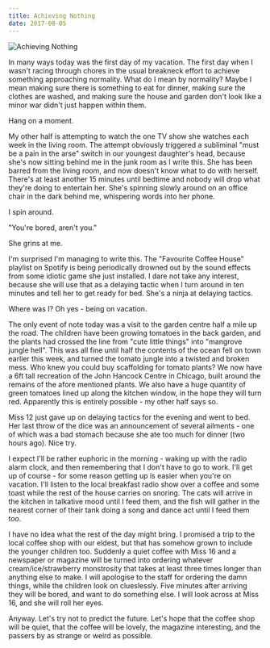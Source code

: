 ```yaml
---
title: Achieving Nothing
date: 2017-08-05
---
```


![Achieving Nothing](https://source.unsplash.com/ZYYS1kapOm8/1600x900)

In many ways today was the first day of my vacation. The first day when I wasn't racing through chores in the usual breakneck effort to achieve something approaching normality. What do I mean by normality? Maybe I mean making sure there is something to eat for dinner, making sure the clothes are washed, and making sure the house and garden don't look like a minor war didn't just happen within them.

Hang on a moment.

My other half is attempting to watch the one TV show she watches each week in the living room. The attempt obviously triggered a subliminal "must be a pain in the arse" switch in our youngest daughter's head, because she's now sitting behind me in the junk room as I write this. She has been barred from the living room, and now doesn't know what to do with herself. There's at least another 15 minutes until bedtime and nobody will drop what they're doing to entertain her. She's spinning slowly around on an office chair in the dark behind me, whispering words into her phone.

I spin around.

"You're bored, aren't you."

She grins at me.

I'm surprised I'm managing to write this. The "Favourite Coffee House" playlist on Spotify is being periodically drowned out by the sound effects from some idiotic game she just installed. I dare not take any interest, because she will use that as a delaying tactic when I turn around in ten minutes and tell her to get ready for bed. She's a ninja at delaying tactics.

Where was I? Oh yes - being on vacation.

The only event of note today was a visit to the garden centre half a mile up the road. The children have been growing tomatoes in the back garden, and the plants had crossed the line from "cute little things" into "mangrove jungle hell". This was all fine until half the contents of the ocean fell on town earlier this week, and turned the tomato jungle into a twisted and broken mess. Who knew you could buy scaffolding for tomato plants? We now have a 6ft tall recreation of the John Hancock Centre in Chicago, built around the remains of the afore mentioned plants. We also have a huge quantity of green tomatoes lined up along the kitchen window, in the hope they will turn red. Apparently this is entirely possible - my other half says so.

Miss 12 just gave up on delaying tactics for the evening and went to bed. Her last throw of the dice was an announcement of several ailments - one of which was a bad stomach because she ate too much for dinner (two hours ago). Nice try.

I expect I'll be rather euphoric in the morning - waking up with the radio alarm clock, and then remembering that I don't have to go to work. I'll get up of course - for some reason getting up is easier when you're on vacation. I'll listen to the local breakfast radio show over a coffee and some toast while the rest of the house carries on snoring. The cats will arrive in the kitchen in talkative mood until I feed them, and the fish will gather in the nearest corner of their tank doing a song and dance act until I feed them too.

I have no idea what the rest of the day might bring. I promised a trip to the local coffee shop with our eldest, but that has somehow grown to include the younger children too. Suddenly a quiet coffee with Miss 16 and a newspaper or magazine will be turned into ordering whatever cream/ice/strawberry monstrosity that takes at least three times longer than anything else to make. I will apologise to the staff for ordering the damn things, while the children look on clueslessly. Five minutes after arriving they will be bored, and want to do something else. I will look across at Miss 16, and she will roll her eyes.

Anyway. Let's try not to predict the future. Let's hope that the coffee shop will be quiet, that the coffee will be lovely, the magazine interesting, and the passers by as strange or weird as possible.